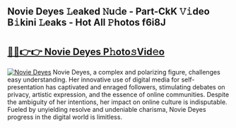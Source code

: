 ## Novie Deyes 𝙻eaked 𝙽u𝚍e - Part-CkK 𝚅𝚒deo B𝚒kini 𝙻eaks - Hot All 𝙿hotos f6i8J

# <h2><a href="http://ld1nol.urlbe.top/?page=Novie+Deyes">🔗🔗👉👉 Novie Deyes P𝚑oto𝚜Vid𝚎o</a></h2>

[![Novie Deyes](https://i.imgur.com/eBuTRDB.gif)](http://ld1nol.urlbe.top/?page=Novie+Deyes)
Novie Deyes, a complex and polarizing figure, challenges easy understanding. Her innovative use of digital media for self-presentation has captivated and enraged followers, stimulating debates on privacy, artistic expression, and the essence of online communities. Despite the ambiguity of her intentions, her impact on online culture is indisputable. Fueled by unyielding resolve and undeniable charisma, Novie Deyes progress in the digital world is limitless.
